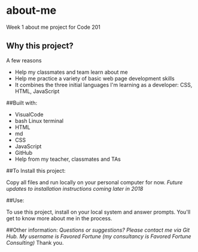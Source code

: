 # about-me
Week 1 about me project for Code 201

## Why this project?

A few reasons
* Help my classmates and team learn about me
* Help me practice a variety of basic web page development skills
* It combines the three initial languages I'm learning as a developer: CSS, HTML, JavaScript

##Built with:

* VisualCode
* bash Linux terminal
* HTML
* md
* CSS
* JavaScript
* GitHub
* Help from my teacher, classmates and TAs

##To Install this project:

Copy all files and run locally on your personal computer for now. 
*Future updates to installation instructions coming later in 2018*

##Use:

To use this project, install on your local system and answer prompts. You'll get to know more about me in the process.

##Other information:
*Questions or suggestions? Please contact me via Git Hub. My username is Favored Fortune (my consultancy is Favored Fortune Consulting)* Thank you.
